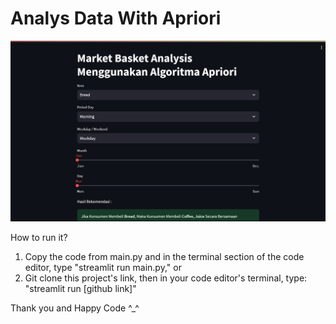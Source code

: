 # Analys Data With Apriori

![alt text](https://github.com/Rizxh/apriori_analys/blob/main/Apriori%20-%20%20Result.png?raw=true)

How to run it?
1. Copy the code from main.py and in the terminal section of the code editor, type "streamlit run main.py," or
2. Git clone this project's link, then in your code editor's terminal, type: "streamlit run [github link]"

Thank you and Happy Code ^_^
